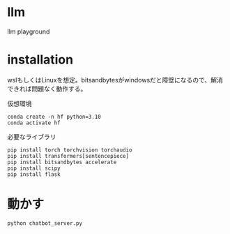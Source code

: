 # llm
 llm playground

# installation
wslもしくはLinuxを想定。bitsandbytesがwindowsだと障壁になるので、解消できれば問題なく動作する。

仮想環境
```
conda create -n hf python=3.10
conda activate hf
```
必要なライブラリ
```
pip install torch torchvision torchaudio 
pip install transformers[sentencepiece]
pip install bitsandbytes accelerate
pip install scipy
pip install flask
```
# 動かす
```bash
python chatbot_server.py
```
